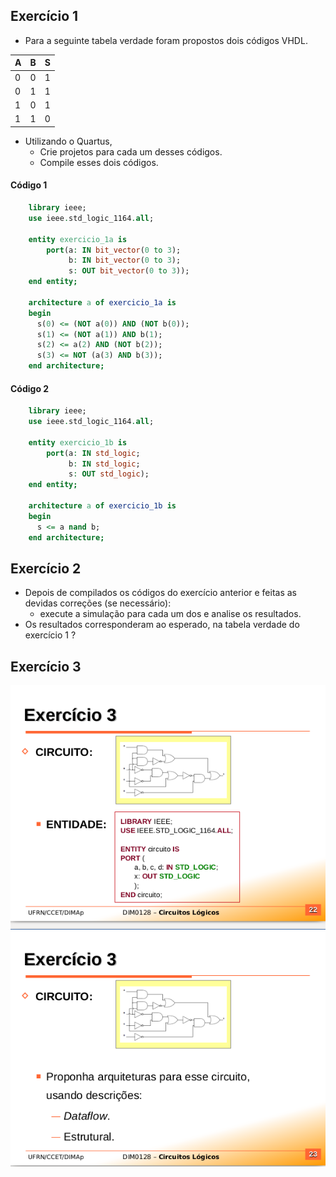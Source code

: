 ## Exercício 1

- Para a seguinte tabela verdade foram propostos dois códigos VHDL.

| A | B | S |
|---|---|---|
| 0 | 0 | 1 |
| 0 | 1 | 1 |
| 1 | 0 | 1 |
| 1 | 1 | 0 | 

- Utilizando o Quartus,
	- Crie projetos para cada um desses códigos.
	- Compile esses dois códigos.

#### Código 1
```vhdl
	library ieee;
	use ieee.std_logic_1164.all;

	entity exercicio_1a is
		port(a: IN bit_vector(0 to 3);
			 b: IN bit_vector(0 to 3);
		     s: OUT bit_vector(0 to 3));
	end entity;

	architecture a of exercicio_1a is
	begin
	  s(0) <= (NOT a(0)) AND (NOT b(0));
	  s(1) <= (NOT a(1)) AND b(1);
	  s(2) <= a(2) AND (NOT b(2));
	  s(3) <= NOT (a(3) AND b(3));
	end architecture;
```

#### Código 2
```vhdl
	library ieee;
	use ieee.std_logic_1164.all;

	entity exercicio_1b is
		port(a: IN std_logic;
			 b: IN std_logic;
		     s: OUT std_logic);
	end entity;

	architecture a of exercicio_1b is
	begin
	  s <= a nand b;
	end architecture;
```

## Exercício 2

- Depois de compilados os códigos do exercício anterior e feitas as devidas correções (se
necessário):
	- execute a simulação para cada um dos e analise os resultados.
- Os resultados corresponderam ao esperado, na tabela verdade do exercício 1 ?


## Exercício 3

![Imagem descritiva do exercício 3](https://github.com/itepifanio/vhdl/blob/master/img/aula6_exercicio3.png)

